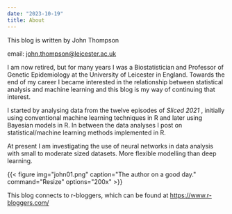 ```yaml
---
date: "2023-10-19"
title: About
---
```


This blog is written by John Thompson 

email: john.thompson@leicester.ac.uk

I am now retired, but for many years I was a Biostatistician and Professor of Genetic Epidemiology at the University of Leicester in England. Towards the end of my career I became interested in the relationship between statistical analysis and machine learning and this blog is my way of continuing that interest.  

I started by analysing data from the twelve episodes of *Sliced 2021* , initially using conventional machine learning techniques in R and later using Bayesian models in R. In between the data analyses I post on statistical/machine learning methods implemented in R.

At present I am investigating the use of neural networks in data analysis with small to moderate sized datasets. More flexible modelling than deep learning.

{{< figure
img="john01.png" 
caption="The author on a good day." 
command="Resize" 
options="200x" >}}

This blog connects to r-bloggers, which can be found at https://www.r-bloggers.com/